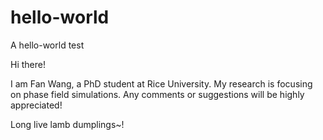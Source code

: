 # hello-world
A hello-world test


Hi there!

I am Fan Wang, a PhD student at Rice University. My research is focusing on phase field simulations. Any comments or suggestions will be highly appreciated!

Long live lamb dumplings~!

